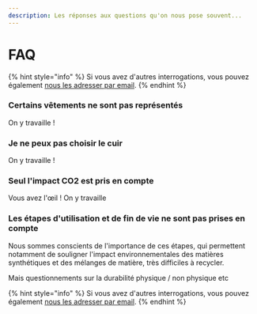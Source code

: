 ```yaml
---
description: Les réponses aux questions qu'on nous pose souvent...
---
```


# FAQ

{% hint style="info" %}
Si vous avez d'autres interrogations, vous pouvez également [nous les adresser par email](mailto:pascal.dagras@beta.gouv.fr).
{% endhint %}

### Certains vêtements ne sont pas représentés

On y travaille !

### Je ne peux pas choisir le cuir

On y travaille !

### Seul l'impact CO2 est pris en compte

Vous avez l'œil ! On y travaille

### Les étapes d'utilisation et de fin de vie ne sont pas prises en compte

Nous sommes conscients de l'importance de ces étapes, qui permettent notamment de souligner l'impact environnementales des matières synthétiques et des mélanges de matière, très difficiles à recycler.

Mais questionnements sur la durabilité physique / non physique etc

{% hint style="info" %}
Si vous avez d'autres interrogations, vous pouvez également [nous les adresser par email](mailto:pascal.dagras@beta.gouv.fr).
{% endhint %}



